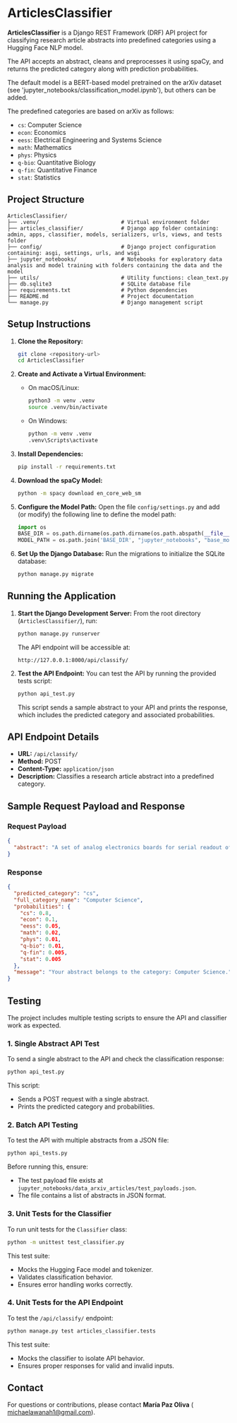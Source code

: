 # ArticlesClassifier

**ArticlesClassifier** is a Django REST Framework (DRF) API project for classifying research article abstracts into predefined categories using a Hugging Face NLP model.

The API accepts an abstract, cleans and preprocesses it using spaCy, and returns the predicted category along with prediction probabilities.

The default model is a BERT-based model pretrained on the arXiv dataset (see 'jupyter_notebooks/classification_model.ipynb'), but others can be added.

The predefined categories are based on arXiv as follows:

- `cs`: Computer Science
- `econ`: Economics
- `eess`: Electrical Engineering and Systems Science
- `math`: Mathematics
- `phys`: Physics
- `q-bio`: Quantitative Biology
- `q-fin`: Quantitative Finance
- `stat`: Statistics

## Project Structure

```
ArticlesClassifier/
├── .venv/                          # Virtual environment folder
├── articles_classifier/            # Django app folder containing: admin, apps, classifier, models, serializers, urls, views, and tests folder
├── config/                         # Django project configuration containing: asgi, settings, urls, and wsgi
├── jupyter_notebooks/              # Notebooks for exploratory data analysis and model training with folders containing the data and the model
├── utils/                          # Utility functions: clean_text.py
├── db.sqlite3                      # SQLite database file
├── requirements.txt                # Python dependencies
├── README.md                       # Project documentation
└── manage.py                       # Django management script
```

## Setup Instructions

1. **Clone the Repository:**
   ```bash
   git clone <repository-url>
   cd ArticlesClassifier
   ```

2. **Create and Activate a Virtual Environment:**

    - On macOS/Linux:
      ```bash
      python3 -m venv .venv
      source .venv/bin/activate
      ```

    - On Windows:
      ```bash
      python -m venv .venv
      .venv\Scripts\activate
      ```

3. **Install Dependencies:**
   ```bash
   pip install -r requirements.txt
   ```

4. **Download the spaCy Model:**
   ```bash
   python -m spacy download en_core_web_sm
   ```

5. **Configure the Model Path:**
   Open the file `config/settings.py` and add (or modify) the following line to define the model path:
   ```python
   import os
   BASE_DIR = os.path.dirname(os.path.dirname(os.path.abspath(__file__)))
   MODEL_PATH = os.path.join('BASE_DIR', "jupyter_notebooks", "base_model")
   ```

6. **Set Up the Django Database:**
   Run the migrations to initialize the SQLite database:
   ```bash
   python manage.py migrate
   ```

## Running the Application

1. **Start the Django Development Server:**
   From the root directory (`ArticlesClassifier/`), run:
   ```bash
   python manage.py runserver
   ```
   The API endpoint will be accessible at:
   ```
   http://127.0.0.1:8000/api/classify/
   ```

2. **Test the API Endpoint:**
   You can test the API by running the provided tests script:
   ```bash
   python api_test.py
   ```
   This script sends a sample abstract to your API and prints the response, which includes the predicted category and
   associated probabilities.

## API Endpoint Details

- **URL:** `/api/classify/`
- **Method:** POST
- **Content-Type:** `application/json`
- **Description:** Classifies a research article abstract into a predefined category.

## Sample Request Payload and Response

### Request Payload

```json
{
  "abstract": "A set of analog electronics boards for serial readout of silicon strip sensors was fabricated. A commercially available amplifier is mounted on a homemade hybrid board to receive analog signals from silicon strip sensors. Also, another homemade circuit board is fabricated to translate amplifier control signals into a suitable format and provide bias voltage to the amplifier as well as to the silicon sensors. We discuss technical details of the fabrication process and performance of the circuit boards we developed."
}
```

### Response

```json
{
  "predicted_category": "cs",
  "full_category_name": "Computer Science",
  "probabilities": {
    "cs": 0.8,
    "econ": 0.1,
    "eess": 0.05,
    "math": 0.02,
    "phys": 0.01,
    "q-bio": 0.01,
    "q-fin": 0.005,
    "stat": 0.005
  },
  "message": "Your abstract belongs to the category: Computer Science."
}
```

## Testing

The project includes multiple testing scripts to ensure the API and classifier work as expected.

### 1. **Single Abstract API Test**

To send a single abstract to the API and check the classification response:

```bash
python api_test.py
```

This script:

- Sends a POST request with a single abstract.
- Prints the predicted category and probabilities.

### 2. **Batch API Testing**

To test the API with multiple abstracts from a JSON file:

```bash
python api_tests.py
```

Before running this, ensure:

- The test payload file exists at `jupyter_notebooks/data_arxiv_articles/test_payloads.json`.
- The file contains a list of abstracts in JSON format.

### 3. **Unit Tests for the Classifier**

To run unit tests for the `Classifier` class:

```bash
python -m unittest test_classifier.py
```

This test suite:

- Mocks the Hugging Face model and tokenizer.
- Validates classification behavior.
- Ensures error handling works correctly.

### 4. **Unit Tests for the API Endpoint**

To test the `/api/classify/` endpoint:

```bash
python manage.py test articles_classifier.tests
```

This test suite:

- Mocks the classifier to isolate API behavior.
- Ensures proper responses for valid and invalid inputs.

## Contact

For questions or contributions, please contact **María Paz Oliva** ( michaelawanah1@gmail.com).
